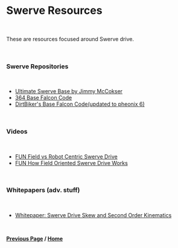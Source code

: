 # Swerve Resources

<br>

These are resources focused around Swerve drive.

<br>

### Swerve Repositories

<br>

- [Ultimate Swerve Base by Jimmy McCokser](https://github.com/witherslayer67/UltimateSwerveBase)
- [364 Base Falcon Code](https://github.com/Team364/BaseFalconSwerve/tree/main)
- [DirtBiker's Base Falcon Code(updated to pheonix 6)](https://github.com/Team3991/BaseFalconSwerve)

<br>

### Videos

<br>

- [FUN Field vs Robot Centric Swerve Drive](https://www.youtube.com/watch?v=ilZYBis8gzM)
- [FUN How Field Oriented Swerve Drive Works](https://www.youtube.com/watch?v=50ZRrYFWPIc)

<br>

### Whitepapers (adv. stuff)

<br>

- [Whitepaper: Swerve Drive Skew and Second Order Kinematics](https://www.chiefdelphi.com/t/whitepaper-swerve-drive-skew-and-second-order-kinematics/416964)

<br>

**[Previous Page](https://docs.lynkrobotics.org/mechanisms) / [Home](https://docs.lynkrobotics.org/)**

